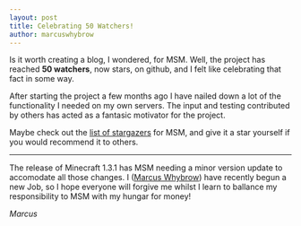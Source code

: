 ```yaml
---
layout: post
title: Celebrating 50 Watchers!
author: marcuswhybrow
---
```


Is it worth creating a blog, I wondered, for MSM. Well, the project has reached **50 watchers**, now stars, on github, and I felt like celebrating that fact in some way.

After starting the project a few months ago I have nailed down a lot of the functionality I needed on my own servers. The input and testing contributed by others has acted as a fantasic motivator for the project.

Maybe check out the [list of stargazers][stargazers] for MSM, and give it a star yourself if you would recommend it to others.

---

The release of Minecraft 1.3.1 has MSM needing a minor version update to accomodate all those changes. I ([Marcus Whybrow][me]) have recently begun a new Job, so I hope everyone will forgive me whilst I learn to ballance my responsibility to MSM with my hungar for money!

*Marcus*

[stargazers]: https://github.com/marcuswhybrow/minecraft-server-manager/stargazers
[me]: https://github.com/marcuswhybrow